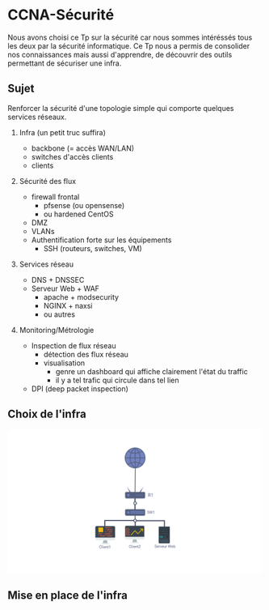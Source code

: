 # CCNA-Sécurité

Nous avons choisi ce Tp sur la sécurité car nous sommes intéréssés tous les deux par la sécurité informatique.
Ce Tp nous a permis de consolider nos connaissances mais aussi d'apprendre, de découvrir des outils permettant de sécuriser une infra.

## Sujet

Renforcer la sécurité d'une topologie simple qui comporte quelques services réseaux.

1. Infra (un petit truc suffira)
    * backbone (= accès WAN/LAN)
    * switches d'accès clients
    * clients

2. Sécurité des flux
    * firewall frontal
        * pfsense (ou opensense)
        * ou hardened CentOS
    * DMZ
    * VLANs
    * Authentification forte sur les équipements
        * SSH (routeurs, switches, VM)

3. Services réseau
    * DNS + DNSSEC
    * Serveur Web + WAF
        * apache + modsecurity
        * NGINX + naxsi
        * ou autres

4. Monitoring/Métrologie
    * Inspection de flux réseau
        * détection des flux réseau
        * visualisation
            * genre un dashboard qui affiche clairement l'état du traffic
            * il y a tel trafic qui circule dans tel lien
    * DPI (deep packet inspection)


## Choix de l'infra

![schéma infra](https://github.com/lukihd/CCNA-Securite/blob/master/Annexes/infra.png)

## Mise en place de l'infra
